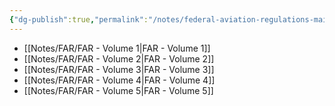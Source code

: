 ```yaml
---
{"dg-publish":true,"permalink":"/notes/federal-aviation-regulations-main/","title":"Federal Aviation Regulations"}
---
```



- [[Notes/FAR/FAR - Volume 1\|FAR - Volume 1]]
- [[Notes/FAR/FAR - Volume 2\|FAR - Volume 2]]
- [[Notes/FAR/FAR - Volume 3\|FAR - Volume 3]]
- [[Notes/FAR/FAR - Volume 4\|FAR - Volume 4]]
- [[Notes/FAR/FAR - Volume 5\|FAR - Volume 5]]